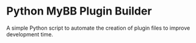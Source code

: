 # Python MyBB Plugin Builder
A simple Python script to automate the creation of plugin files to improve development time.
